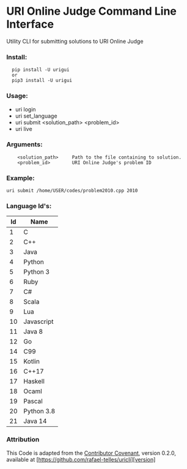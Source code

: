 # URI Online Judge Command Line Interface
Utility CLI for submitting solutions to URI Online Judge

### Install:
```
  pip install -U urigui
  or
  pip3 install -U urigui
```

### Usage:
  - uri login
  - uri set_language
  - uri submit <solution_path> <problem_id>
  - uri live

### Arguments:
```
    <solution_path>     Path to the file containing to solution.
    <problem_id>        URI Online Judge's problem ID
```

### Example:
```
uri submit /home/USER/codes/problem2010.cpp 2010
```

### Language Id's:

| Id     | Name |
| ---      | ---       |
|1 | C|
|2 | C++|
|3 | Java|
|4 | Python|
|5 | Python 3|
|6 | Ruby|
|7 | C#|
|8 | Scala|
|9 | Lua|
|10 | Javascript|
|11 | Java 8|
|12 | Go|
|14 | C99|
|15 | Kotlin|
|16 | C++17|
|17 | Haskell|
|18 | Ocaml|
|19 | Pascal|
|20 | Python 3.8|
|21 | Java 14|

### Attribution

This Code is adapted from the [Contributor Covenant][homepage], version 0.2.0,
available at [https://github.com/rafael-telles/uricli][version]

[homepage]: https://github.com/rafael-telles/uricli
[version]: https://pypi.org/project/uricli/
